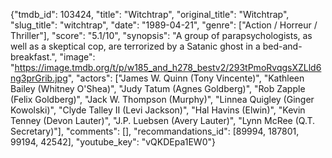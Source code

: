 {"tmdb_id": 103424, "title": "Witchtrap", "original_title": "Witchtrap", "slug_title": "witchtrap", "date": "1989-04-21", "genre": ["Action / Horreur / Thriller"], "score": "5.1/10", "synopsis": "A group of parapsychologists, as well as a skeptical cop, are terrorized by a Satanic ghost in a bed-and-breakfast.", "image": "https://image.tmdb.org/t/p/w185_and_h278_bestv2/293tPmoRvqgsXZLld6ng3prGrib.jpg", "actors": ["James W. Quinn (Tony Vincente)", "Kathleen Bailey (Whitney O'Shea)", "Judy Tatum (Agnes Goldberg)", "Rob Zapple (Felix Goldberg)", "Jack W. Thompson (Murphy)", "Linnea Quigley (Ginger Kowolski)", "Clyde Talley II (Levi Jackson)", "Hal Havins (Elwin)", "Kevin Tenney (Devon Lauter)", "J.P. Luebsen (Avery Lauter)", "Lynn McRee (Q.T. Secretary)"], "comments": [], "recommandations_id": [89994, 187801, 99194, 42542], "youtube_key": "vQKDEpa1EW0"}